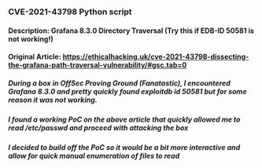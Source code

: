 ### CVE-2021-43798 Python script

#### Description: Grafana 8.3.0 Directory Traversal (Try this if EDB-ID 50581 is not working!)

#### Original Article: https://ethicalhacking.uk/cve-2021-43798-dissecting-the-grafana-path-traversal-vulnerability/#gsc.tab=0

##### During a box in OffSec Proving Ground (Fanatastic), I encountered Grafana 8.3.0 and pretty quickly found exploitdb id 50581 but for some reason it was not working.
##### I found a working PoC on the above article that quickly allowed me to read /etc/passwd and proceed with attacking the box
##### I decided to build off the PoC so it would be a bit more interactive and allow for quick manual enumeration of files to read

